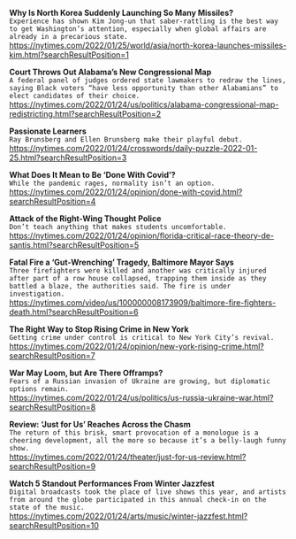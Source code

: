 **Why Is North Korea Suddenly Launching So Many Missiles?**\
`Experience has shown Kim Jong-un that saber-rattling is the best way to get Washington’s attention, especially when global affairs are already in a precarious state.`\
https://nytimes.com/2022/01/25/world/asia/north-korea-launches-missiles-kim.html?searchResultPosition=1

**Court Throws Out Alabama’s New Congressional Map**\
`A federal panel of judges ordered state lawmakers to redraw the lines, saying Black voters “have less opportunity than other Alabamians” to elect candidates of their choice.`\
https://nytimes.com/2022/01/24/us/politics/alabama-congressional-map-redistricting.html?searchResultPosition=2

**Passionate Learners**\
`Ray Brunsberg and Ellen Brunsberg make their playful debut.`\
https://nytimes.com/2022/01/24/crosswords/daily-puzzle-2022-01-25.html?searchResultPosition=3

**What Does It Mean to Be ‘Done With Covid’?**\
`While the pandemic rages, normality isn’t an option.`\
https://nytimes.com/2022/01/24/opinion/done-with-covid.html?searchResultPosition=4

**Attack of the Right-Wing Thought Police**\
`Don’t teach anything that makes students uncomfortable.`\
https://nytimes.com/2022/01/24/opinion/florida-critical-race-theory-de-santis.html?searchResultPosition=5

**Fatal Fire a ‘Gut-Wrenching’ Tragedy, Baltimore Mayor Says**\
`Three firefighters were killed and another was critically injured after part of a row house collapsed, trapping them inside as they battled a blaze, the authorities said. The fire is under investigation.`\
https://nytimes.com/video/us/100000008173909/baltimore-fire-fighters-death.html?searchResultPosition=6

**The Right Way to Stop Rising Crime in New York**\
`Getting crime under control is critical to New York City’s revival. `\
https://nytimes.com/2022/01/24/opinion/new-york-rising-crime.html?searchResultPosition=7

**War May Loom, but Are There Offramps?**\
`Fears of a Russian invasion of Ukraine are growing, but diplomatic options remain.`\
https://nytimes.com/2022/01/24/us/politics/us-russia-ukraine-war.html?searchResultPosition=8

**Review: ‘Just for Us’ Reaches Across the Chasm**\
`The return of this brisk, smart provocation of a monologue is a cheering development, all the more so because it’s a belly-laugh funny show.`\
https://nytimes.com/2022/01/24/theater/just-for-us-review.html?searchResultPosition=9

**Watch 5 Standout Performances From Winter Jazzfest**\
`Digital broadcasts took the place of live shows this year, and artists from around the globe participated in this annual check-in on the state of the music.`\
https://nytimes.com/2022/01/24/arts/music/winter-jazzfest.html?searchResultPosition=10

